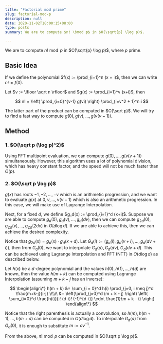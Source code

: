 ```yaml
---
title: "Factorial mod prime"
slug: factorial-mod-p
description: null
date: 2020-11-02T18:00:15+08:00
type: posts
summary: We are to compute $n! \bmod p$ in $O(\sqrt{p} \log p)$.

---
```



We are to compute $n! \bmod p$ in $O(\sqrt{p} \log p)$, where $p$ prime.

## Basic Idea

If we define the polynomial $f(x) := \prod_{i=1}^n (x + i)$, then we can write $n! = f(0)$.

Let $v := \lfloor \sqrt n \rfloor$ and $g(x) := \prod_{i=1}^v (x+i)$, then

$$ n! = \left( \prod_{i=0}^{v-1} g(vi) \right) \prod_{i=v^2 + 1}^n i $$

The latter part of the product can be computed in $O(\sqrt p)$. We will try to find a fast way to compute
$g(0), g(v), \dots, g(v(v-1))$.

## Method

### 1. $O(\sqrt p (\log p)^2)$

Using FFT multipoint evaluation, we can compute $g(0), \dots, g(v(v+1))$ simultaneously. However, this algorithm uses a lot of polynomial division, which has heavy constant factor, and the speed will not be much faster than $O(p)$.

### 2. $O(\sqrt p \log p)$

$g(x)$ has roots $-1, -2, \dots, -v$ which is an arithmetic progression, and we want to evaluate $g(x)$ at $0, v, \dots, v(v-1)$ which is also an arithmetic progression. In this case, we will make use of Lagrange Interpolation.

Next, for a fixed $d$, we define $g_d(x) := \prod_{i=1}^d (x+i)$. Suppose we are able to compute $g_d(0), g_d(v), \dots, g_d(dv)$, then we can compute $g_{2d}(0), g_{2d}(v), \dots, g_{2d}(2dv)$ in $O(d \log d)$. If we are able to achieve this, then we can achieve the desired complexity.

Notice that $g_{2d}(x) = g_d(x) \cdot g_d(x + d)$. Let $G_d(i) := (g_d(i), g_d(v+i), \dots, g_d(dv + i))$, then from $G_d(0)$, we want to interpolate $G_d(d), G_d(dv), G_d(dv + d)$. This can be achieved using Lagrange Interpolation and FFT (NTT) in $O(d \log d)$ as described below.

Let $h(x)$ be a $d$-degree polynomial and the values $h(0), h(1), \dots, h(d)$ are known, then the value $h(m + k)$ can be computed using Lagrange Interpolation (assuming $m + k - j$ has an inverse):

$$
\begin{align\*}
h(m + k) &= \sum_{i = 0}^d h(i) \prod_{j=0, i \neq j}^d \frac{m+k-j}{i-j} \\\\\\
         &= \left(\prod_{j=0}^d (m + k - j) \right) \left( \sum_{i=0}^d \frac{h(i)}{i! (d-i)! (-1)^{d-i}} \cdot \frac{1}{m + k - i} \right)
\end{align\*}
$$

Notice that the right parenthesis is actually a convolution, so $h(m), h(m+1), \dots, h(m+d)$ can be computed in $O(d \log d)$. To interpolate $G_d(a)$ from $G_d(0)$, it is enough to substitute $m := av^{-1}$.

From the above, $n! \bmod p$ can be computed in $O(\sqrt p \log p)$.
